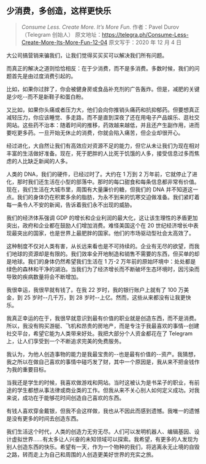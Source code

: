 ## 少消费，多创造，这样更快乐

> _Consume Less. Create More. It’s More Fun._
> 作者：Pavel Durov（Telegram 创始人）
> 原文地址：https://telegra.ph/Consume-Less-Create-More-Its-More-Fun-12-04
> 原文写于：2020 年 12 月 4 日

大公司搞营销来骗我们，让我们觉得买买买可以解决我们所有问题。

而真正的解决之道则恰恰相反：在于少消费，而不是多消费。多数时候，我们的问题首先是由过度消费引起的。

比如，如果你过胖了，你会被健身房或食品补充剂的广告轰炸。但是，减肥的关键是少吃--而不是新鞋子和蛋白粉。

又比如，如果你头痛或者压力大，他们会向你推销头痛药和抗抑郁药。但要想真正减轻压力，你应该睡觉、多走路，而不是直到深夜了还在用电子产品娱乐、逛社交网站。这些药不治本：随着时间的推移，药效越来越低，并且还产生副作用，进而要吃更多药。一旦开始无休止的消费，你就会陷入痛苦，但企业却很开心。

经过进化，大自然让我们有高效应对资源不足的能力，但它从未让我们为现在相对丰富的生活做好准备。现在，死于肥胖的人比死于饥饿的人多，接受信息过多而焦虑的人比缺乏新闻的人多。

人类的 DNA，我们的硬件，已经过时了。大约在 1 万到 2 万年前，它就停止了进化，那时我们还生活在小型的部落中。那时的每口甜食和每条信息都非常有价值。现在，我们生活在大城市里，周围有大量廉价的糖，但我们的 DNA 并不知道这一点。我们的身体仍在积累多余的脂肪，为永不到来的饥寒交迫做准备。我们紧盯着每一条令人不安的新闻，告诉着我们永不出现的威胁。

我们的经济体系强调 GDP 的增长和企业利润的最大化，这让该生理性的矛盾更加突出，政府和企业都在鼓励人们增加消费。难怪美国这个在 20 世纪经济增长中表现最突出的国家，也是世界上最肥胖的国家。他们的市场驱动型社会太高效了。

这种制度不仅对人类有害，从长远来看也是不可持续的。企业有无尽的欲望，而我们地球的资源却是有限的。我们效率全开地制造和销售不需要的东西，但买单的却是地球。我们的身体仍然希望我们生活在 1 万-2 万年前的原始环境中：处处都是绿色的森林和干净的湖泊。当我们为了经济增长而不断破坏生态环境时，因污染而导致的疾病数量将会不断增加。

我很幸运，我很早就有钱了。在我 22 岁时，我的银行账户上就有了 100 万美金，到 25 岁时--几千万，到 28 岁时--上亿。然而，这些从来都没有让我更快乐。

我真正幸运的在于，我很早就意识到最有价值的职业就是创造东西，而不是消费。所以，我没有购买游艇、飞机和昂贵的房地产，而是专注于我最喜欢的事情--创建社交平台，希望它能为人类带来好处。我把大部分个人资金都花在了 Telegram 上，让人们享受到一个不断追求完美的免费服务。

我认为，为他人创造事物的能力是我最宝贵的--也是最有价值的--资产。我猜想，我之所以在做自己喜欢的事情中碰巧发了财，其中一个原因是，我从来不把金钱作为我的重要目标。

当我还是学生的时候，我喜欢做游戏和网站。当时这被认为是书呆子的职业，有前途的学生都想从事法律或商业类的工作。但我从来不关心别人如何定义成功。对我来说，成功在于能够花时间创造自己喜欢的东西。

有钱人喜欢穿金戴银，但我不会这样做，我也从不因此而感到遗憾。我唯一的遗憾是没有更多的时间去创造东西。

我们生活这个时代，人类的创造力无穷无尽。人们可以发明机器人、编辑基因、设计虚拟世界......有太多让人兴奋的未知领域可以探索。我希望，有更多的人发现为别人创造东西的快乐。希望有一天，作为一个物种的我们，将逃离永无止境的自毁之路，转而走上为自己和周围的人创造更美好世界的充实之旅。
